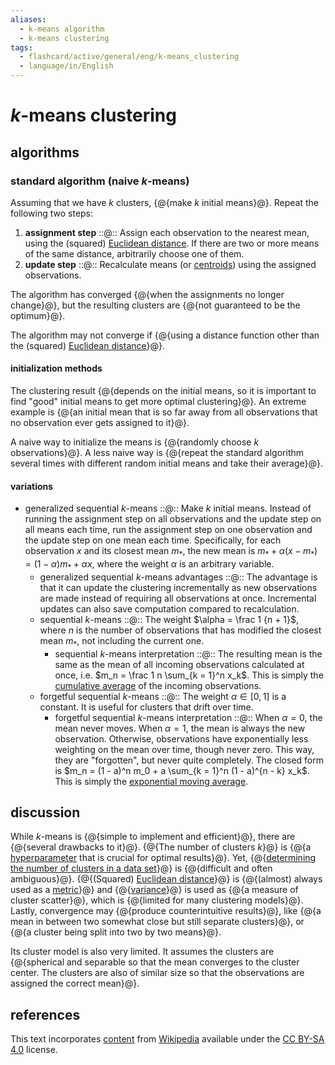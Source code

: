 ```yaml
---
aliases:
  - k-means algorithm
  - k-means clustering
tags:
  - flashcard/active/general/eng/k-means_clustering
  - language/in/English
---
```


# _k_-means clustering

## algorithms

### standard algorithm (naive _k_-means)

Assuming that we have $k$ clusters, {@{make $k$ initial means}@}. Repeat the following two steps: <!--SR:!2026-10-17,699,333-->

1. __assignment step__ ::@:: Assign each observation to the nearest mean, using the (squared) [Euclidean distance](Euclidean%20distance.md). If there are two or more means of the same distance, arbitrarily choose one of them. <!--SR:!2026-11-12,719,333!2028-08-02,1224,353-->
2. __update step__ ::@:: Recalculate means (or [centroids](centroid.md)) using the assigned observations. <!--SR:!2026-06-03,575,310!2029-10-22,1537,330-->

The algorithm has converged {@{when the assignments no longer change}@}, but the resulting clusters are {@{not guaranteed to be the optimum}@}. <!--SR:!2026-07-08,571,313!2027-03-07,809,330-->

The algorithm may not converge if {@{using a distance function other than the (squared) [Euclidean distance](Euclidean%20distance.md)}@}. <!--SR:!2026-01-11,475,313-->

#### initialization methods

The clustering result {@{depends on the initial means, so it is important to find "good" initial means to get more optimal clustering}@}. An extreme example is {@{an initial mean that is so far away from all observations that no observation ever gets assigned to it}@}. <!--SR:!2025-09-21,390,313!2025-10-30,418,310-->

A naive way to initialize the means is {@{randomly choose $k$ observations}@}. A less naive way is {@{repeat the standard algorithm several times with different random initial means and take their average}@}. <!--SR:!2028-06-17,1189,353!2026-01-13,414,270-->

#### variations

- generalized sequential _k_-means ::@:: Make $k$ initial means. Instead of running the assignment step on all observations and the update step on all means each time, run the assignment step on one observation and the update step on one mean each time. Specifically, for each observation $x$ and its closest mean $m_*$, the new mean is $m_* + \alpha (x - m_*) = (1 - \alpha) m_* + \alpha x$, where the weight $\alpha$ is an arbitrary variable. <!--SR:!2027-10-14,867,270!2028-12-24,1257,310-->
  - generalized sequential _k_-means advantages ::@:: The advantage is that it can update the clustering incrementally as new observations are made instead of requiring all observations at once. Incremental updates can also save computation compared to recalculation. <!--SR:!2025-10-24,414,310!2026-05-27,489,270-->
  - sequential _k_-means ::@:: The weight $\alpha = \frac 1 {n + 1}$, where $n$ is the number of observations that has modified the closest mean $m_*$, not including the current one. <!--SR:!2028-01-23,935,270!2026-02-26,443,270-->
    - sequential _k_-means interpretation ::@:: The resulting mean is the same as the mean of all incoming observations calculated at once, i.e. $m_n = \frac 1 n \sum_{k = 1}^n x_k$. This is simply the [cumulative average](moving%20average.md#cumulative%20average) of the incoming observations. <!--SR:!2029-01-05,1264,310!2025-12-31,459,313-->
  - forgetful sequential _k_-means ::@:: The weight $\alpha \in [0, 1]$ is a constant. It is useful for clusters that drift over time. <!--SR:!2026-02-02,491,313!2027-02-18,784,333-->
    - forgetful sequential _k_-means interpretation ::@:: When $\alpha = 0$, the mean never moves. When $\alpha = 1$, the mean is always the new observation. Otherwise, observations have exponentially less weighting on the mean over time, though never zero. This way, they are "forgotten", but never quite completely. The closed form is $m_n = (1 - a)^n m_0 + a \sum_{k = 1}^n (1 - a)^{n - k} x_k$. This is simply the [exponential moving average](moving%20average.md#exponential%20moving%20average). <!--SR:!2025-11-22,357,253!2026-08-28,523,253-->

## discussion

While _k_-means is {@{simple to implement and efficient}@}, there are {@{several drawbacks to it}@}. {@{The number of clusters _k_}@} is {@{a [hyperparameter](hyperparameter%20(machine%20learning).md) that is crucial for optimal results}@}. Yet, {@{[determining the number of clusters in a data set](determining%20the%20number%20of%20clusters%20in%20a%20data%20set)}@} is {@{difficult and often ambiguous}@}. {@{\(Squared\) [Euclidean distance](Euclidean%20distance.md)}@} is {@{\(almost\) always used as a [metric](metric%20(mathematics).md)}@} and {@{[variance](variance.md)}@} is used as {@{a measure of cluster scatter}@}, which is {@{limited for many clustering models}@}. Lastly, convergence may {@{produce counterintuitive results}@}, like {@{a mean in between two somewhat close but still separate clusters}@}, or {@{a cluster being split into two by two means}@}. <!--SR:!2026-08-27,666,330!2029-04-17,1359,313!2027-03-05,786,310!2027-08-31,866,290!2025-08-23,17,334!2025-08-24,18,334!2025-08-24,18,334!2025-08-24,18,334!2025-08-23,17,334!2025-08-24,18,334!2025-08-24,18,334!2025-08-24,18,334!2025-09-06,19,343!2025-09-06,19,343-->

Its cluster model is also very limited. It assumes the clusters are {@{spherical and separable so that the mean converges to the cluster center. The clusters are also of similar size so that the observations are assigned the correct mean}@}. <!--SR:!2027-11-22,893,270-->

## references

This text incorporates [content](https://en.wikipedia.org/wiki/k-means_clustering) from [Wikipedia](Wikipedia.md) available under the [CC BY-SA 4.0](https://creativecommons.org/licenses/by-sa/4.0/) license.
